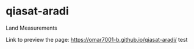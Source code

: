 # qiasat-aradi
Land Measurements

Link to preview the page: https://omar7001-b.github.io/qiasat-aradi/
test